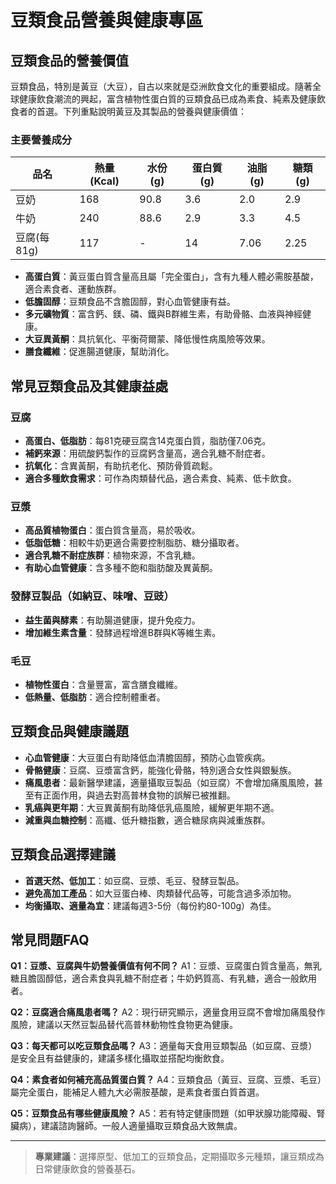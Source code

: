 # 豆類食品營養與健康專區

## 豆類食品的營養價值

豆類食品，特別是黃豆（大豆），自古以來就是亞洲飲食文化的重要組成。隨著全球健康飲食潮流的興起，富含植物性蛋白質的豆類食品已成為素食、純素及健康飲食者的首選。下列重點說明黃豆及其製品的營養與健康價值：

### 主要營養成分

| 品名   | 熱量 (Kcal) | 水份 (g) | 蛋白質 (g) | 油脂 (g) | 糖類 (g) |
|--------|-------------|----------|------------|----------|----------|
| 豆奶   | 168         | 90.8     | 3.6        | 2.0      | 2.9      |
| 牛奶   | 240         | 88.6     | 2.9        | 3.3      | 4.5      |
| 豆腐(每81g) | 117    | -        | 14         | 7.06     | 2.25     |

- **高蛋白質**：黃豆蛋白質含量高且屬「完全蛋白」，含有九種人體必需胺基酸，適合素食者、運動族群。
- **低膽固醇**：豆類食品不含膽固醇，對心血管健康有益。
- **多元礦物質**：富含鈣、鎂、磷、鐵與B群維生素，有助骨骼、血液與神經健康。
- **大豆異黃酮**：具抗氧化、平衡荷爾蒙、降低慢性病風險等效果。
- **膳食纖維**：促進腸道健康，幫助消化。

## 常見豆類食品及其健康益處

### 豆腐

- **高蛋白、低脂肪**：每81克硬豆腐含14克蛋白質，脂肪僅7.06克。
- **補鈣來源**：用硫酸鈣製作的豆腐鈣含量高，適合乳糖不耐症者。
- **抗氧化**：含異黃酮，有助抗老化、預防骨質疏鬆。
- **適合多種飲食需求**：可作為肉類替代品，適合素食、純素、低卡飲食。

### 豆漿

- **高品質植物蛋白**：蛋白質含量高，易於吸收。
- **低脂低糖**：相較牛奶更適合需要控制脂肪、糖分攝取者。
- **適合乳糖不耐症族群**：植物來源，不含乳糖。
- **有助心血管健康**：含多種不飽和脂肪酸及異黃酮。

### 發酵豆製品（如納豆、味噌、豆豉）

- **益生菌與酵素**：有助腸道健康，提升免疫力。
- **增加維生素含量**：發酵過程增進B群與K等維生素。

### 毛豆

- **植物性蛋白**：含量豐富，富含膳食纖維。
- **低熱量、低脂肪**：適合控制體重者。

## 豆類食品與健康議題

- **心血管健康**：大豆蛋白有助降低血清膽固醇，預防心血管疾病。
- **骨骼健康**：豆腐、豆漿富含鈣，能強化骨骼，特別適合女性與銀髮族。
- **痛風患者**：最新醫學建議，適量攝取豆製品（如豆腐）不會增加痛風風險，甚至有正面作用，與過去對高普林食物的誤解已被推翻。
- **乳癌與更年期**：大豆異黃酮有助降低乳癌風險，緩解更年期不適。
- **減重與血糖控制**：高纖、低升糖指數，適合糖尿病與減重族群。

## 豆類食品選擇建議

- **首選天然、低加工**：如豆腐、豆漿、毛豆、發酵豆製品。
- **避免高加工產品**：如大豆蛋白棒、肉類替代品等，可能含過多添加物。
- **均衡攝取、適量為宜**：建議每週3-5份（每份約80-100g）為佳。

## 常見問題FAQ

**Q1：豆漿、豆腐與牛奶營養價值有何不同？**
A1：豆漿、豆腐蛋白質含量高，無乳糖且膽固醇低，適合素食與乳糖不耐症者；牛奶鈣質高、有乳糖，適合一般飲用者。

**Q2：豆腐適合痛風患者嗎？**
A2：現行研究顯示，適量食用豆腐不會增加痛風發作風險，建議以天然豆製品替代高普林動物性食物更為健康。

**Q3：每天都可以吃豆類食品嗎？**
A3：適量每天食用豆類製品（如豆腐、豆漿）是安全且有益健康的，建議多樣化攝取並搭配均衡飲食。

**Q4：素食者如何補充高品質蛋白質？**
A4：豆類食品（黃豆、豆腐、豆漿、毛豆）屬完全蛋白，能補足人體九大必需胺基酸，是素食者蛋白質首選。

**Q5：豆類食品有哪些健康風險？**
A5：若有特定健康問題（如甲狀腺功能障礙、腎臟病），建議諮詢醫師。一般人適量攝取豆類食品大致無虞。

---

> **專業建議**：選擇原型、低加工的豆類食品，定期攝取多元種類，讓豆類成為日常健康飲食的營養基石。